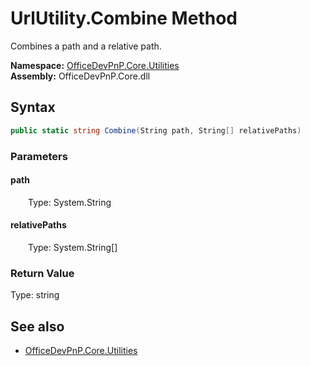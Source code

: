 # UrlUtility.Combine Method  
Combines a path and a relative path.  

**Namespace:** [OfficeDevPnP.Core.Utilities](OfficeDevPnP.Core.Utilities.md)  
**Assembly:** OfficeDevPnP.Core.dll  
## Syntax
```C#
public static string Combine(String path, String[] relativePaths)
```
### Parameters
#### path  
&emsp;&emsp;Type: System.String  

#### relativePaths  
&emsp;&emsp;Type: System.String[]  

### Return Value
Type: string  


## See also
- [OfficeDevPnP.Core.Utilities](OfficeDevPnP.Core.Utilities.md)
